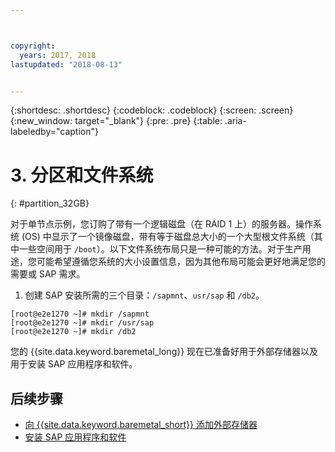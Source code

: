 ```yaml
---



copyright:
  years: 2017, 2018
lastupdated: "2018-08-13"


---
```


{:shortdesc: .shortdesc}
{:codeblock: .codeblock}
{:screen: .screen}
{:new_window: target="_blank"}
{:pre: .pre}
{:table: .aria-labeledby="caption"}

# 3. 分区和文件系统
{: #partition_32GB}

对于单节点示例，您订购了带有一个逻辑磁盘（在 RAID 1 上）的服务器。操作系统 (OS) 中显示了一个镜像磁盘，带有等于磁盘总大小的一个大型根文件系统（其中一些空间用于 `/boot`）。以下文件系统布局只是一种可能的方法。对于生产用途，您可能希望遵循您系统的大小设置信息，因为其他布局可能会更好地满足您的需要或 SAP 需求。


1. 创建 SAP 安装所需的三个目录：`/sapmnt`、`usr/sap` 和 `/db2`。
```
[root@e2e1270 ~]# mkdir /sapmnt
[root@e2e1270 ~]# mkdir /usr/sap
[root@e2e1270 ~]# mkdir /db2
```
您的 {{site.data.keyword.baremetal_long}} 现在已准备好用于外部存储器以及用于安装 SAP 应用程序和软件。

## 后续步骤

  * [向 {{site.data.keyword.baremetal_short}} 添加外部存储器](/docs/infrastructure/sap-netweaver-rhel-qrg/rhel-provisioning-external-storage-to-server.html)
  * [安装 SAP 应用程序和软件](/docs/infrastructure/sap-netweaver-rhel-qrg/rhel-installing-your-SAP-landscape.html)
